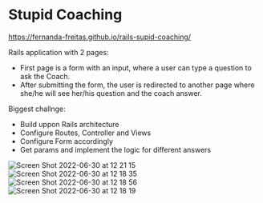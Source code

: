 # Stupid Coaching

https://fernanda-freitas.github.io/rails-supid-coaching/

Rails application with 2 pages:
- First page is a form with an input, where a user can type a question to ask the Coach.
- After submitting the form, the user is redirected to another page where she/he will see her/his question and the coach answer.

Biggest challnge:
- Build uppon Rails architecture
- Configure Routes, Controller and Views
- Configure Form accordingly
- Get params and implement the logic for different answers

![Screen Shot 2022-06-30 at 12 21 15](https://user-images.githubusercontent.com/33285862/176665128-661c444a-f340-4097-97f6-114a73da5e6a.png)
![Screen Shot 2022-06-30 at 12 18 35](https://user-images.githubusercontent.com/33285862/176664723-85087cf7-5f98-4ba9-a5e1-390cabdc8553.png)
![Screen Shot 2022-06-30 at 12 18 56](https://user-images.githubusercontent.com/33285862/176664745-7018d407-4d31-4f37-8348-1f880590904e.png)
![Screen Shot 2022-06-30 at 12 18 19](https://user-images.githubusercontent.com/33285862/176664755-98ebfa5c-8a1f-4aaa-8a1b-af8d3fc6a8f2.png)
